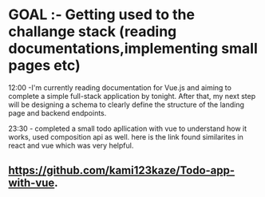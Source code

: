 # GOAL :- Getting used to the challange stack (reading documentations,implementing small pages etc)

12:00 -I'm currently reading documentation for Vue.js and aiming to complete a simple full-stack application by tonight. After that, my next step will be designing a schema to clearly define the structure of the landing page and backend endpoints.

23:30 - completed a small todo apllication with vue to understand how it works, used composition api as well. here is the link found similarites in react and vue which was very helpful.
## https://github.com/kami123kaze/Todo-app-with-vue. 